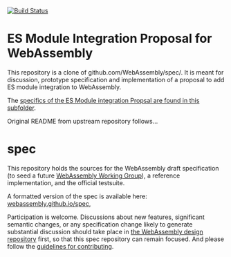 [![Build Status](https://travis-ci.org/WebAssembly/spec.svg?branch=master)](https://travis-ci.org/WebAssembly/spec)

# ES Module Integration Proposal for WebAssembly

This repository is a clone of github.com/WebAssembly/spec/. It is meant for discussion, prototype specification and implementation of a proposal to add ES module integration to WebAssembly.

The [specifics of the ES Module integration Propsal are found in this subfolder](/proposals/esm-integration).

Original README from upstream repository follows...

# spec

This repository holds the sources for the WebAssembly draft specification
(to seed a future
[WebAssembly Working Group](https://lists.w3.org/Archives/Public/public-new-work/2017Jun/0005.html)),
a reference implementation, and the official testsuite.

A formatted version of the spec is available here:
[webassembly.github.io/spec](https://webassembly.github.io/spec/),

Participation is welcome. Discussions about new features, significant semantic
changes, or any specification change likely to generate substantial discussion
should take place in
[the WebAssembly design repository](https://github.com/WebAssembly/design)
first, so that this spec repository can remain focused. And please follow the
[guidelines for contributing](Contributing.md).
